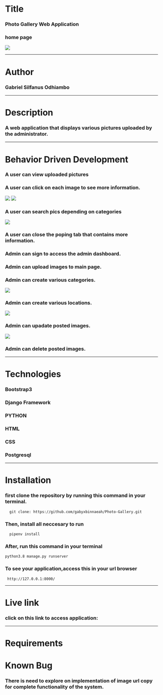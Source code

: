 # Title 
### Photo Gallery Web Application
### home page
![](/media/images/home.png)
___

# Author 

### Gabriel Silfanus Odhiambo
___ 

# Description 
### A web application that displays various pictures uploaded by the administrator. 
___ 

# Behavior Driven Development

### A user can view uploaded pictures
### A user can click on each image to see more information.
![](/media/images/pop.png)
![](/media/images/pop2.png)
### A user can search pics depending on categories
![](/media/images/search.png)
### A user can  close the poping tab that contains more information.
### Admin can sign to access the admin dashboard.

### Admin can upload images to main page.
### Admin can create various categories.
![](/media/images/category.png)
### Admin can create various locations.
![](/media/images/location.png)
### Admin can upadate posted images.
![](/media/images/image.png)
### Admin can delete posted images.

___

# Technologies

### Bootstrap3
### Django Framework
### PYTHON
### HTML 
### CSS
### Postgresql 
 
___

# Installation
### first clone the repository by running this command in your terminal.
      
      git clone: https://github.com/gabyxbinnaeah/Photo-Gallery.git

### Then, install all neccesary to run 
      pipenv install
   
### After, run this command in your terminal

    python3.8 manage.py runserver 


### To see your application,access this in your url browser

     http://127.0.0.1:8000/
___

# Live link

### click on this link to access application:

___


# Requirements


# Known Bug 
### There is need to explore on implementation of image url copy  for complete functionality of the system.